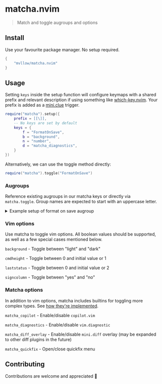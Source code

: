 # matcha.nvim

> Match and toggle augroups and options

## Install

Use your favourite package manager. No setup required.

```lua
{
	"mvllow/matcha.nvim"
}
```

## Usage

Setting `keys` inside the setup function will configure keymaps with a shared prefix and relevant description if using something like [which-key.nvim](https://github.com/folke/which-key.nvim). Your prefix is added as a [mini.clue](https://github.com/echasnovski/mini.clue) trigger.

```lua
require("matcha").setup({
	prefix = [[\]],
	-- No keys are set by default
	keys = {
		f = "FormatOnSave",
		b = "background",
		n = "number",
		d = "matcha_diagnostics",
	}
})
```

Alternatively, we can use the toggle method directly:

```lua
require("matcha").toggle("FormatOnSave")
```

### Augroups

Reference existing augroups in our matcha keys or directly via `matcha.toggle`. Group names are expected to start with an uppercase letter.

<details>

<summary>Example setup of format on save augroup</summary>

<br />

```lua
local formatting = vim.api.nvim_create_augroup("FormatOnSave", {})
vim.api.nvim_clear_autocmds({ group = formatting })
vim.api.nvim_create_autocmd("BufWritePre", {
	group = formatting,
	callback = function()
		vim.lsp.buf.format()
	end,
})

-- Assign a key in the matcha setup
require("matcha").setup({
	keys = {
		f = "FormatOnSave"
	},
})

-- Or toggle directly
require("matcha").toggle("FormatOnSave")
```

</details>

### Vim options

Use matcha to toggle vim options. All boolean values should be supported, as well as a few special cases mentioned below.

`background` - Toggle between "light" and "dark"

`cmdheight` - Toggle between 0 and initial value or 1

`laststatus` - Toggle between 0 and initial value or 2

`signcolumn` - Toggle between "yes" and "no"

### Matcha options

In addition to vim options, matcha includes builtins for toggling more complex types. See [how they're implemented](/lua/matcha/handlers/builtins.lua).

`matcha_copilot` - Enable/disable `copilot.vim`

`matcha_diagnostics` - Enable/disable `vim.diagnostic`

`matcha_diff_overlay` - Enable/disable `mini.diff` overlay (may be expanded to other diff plugins in the future)

`matcha_quickfix` - Open/close quickfix menu

## Contributing

Contributions are welcome and appreciated 💜
